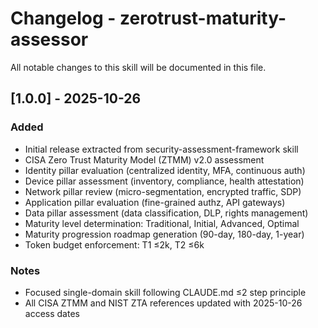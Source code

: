 # Changelog - zerotrust-maturity-assessor

All notable changes to this skill will be documented in this file.

## [1.0.0] - 2025-10-26

### Added
- Initial release extracted from security-assessment-framework skill
- CISA Zero Trust Maturity Model (ZTMM) v2.0 assessment
- Identity pillar evaluation (centralized identity, MFA, continuous auth)
- Device pillar assessment (inventory, compliance, health attestation)
- Network pillar review (micro-segmentation, encrypted traffic, SDP)
- Application pillar evaluation (fine-grained authz, API gateways)
- Data pillar assessment (data classification, DLP, rights management)
- Maturity level determination: Traditional, Initial, Advanced, Optimal
- Maturity progression roadmap generation (90-day, 180-day, 1-year)
- Token budget enforcement: T1 ≤2k, T2 ≤6k

### Notes
- Focused single-domain skill following CLAUDE.md ≤2 step principle
- All CISA ZTMM and NIST ZTA references updated with 2025-10-26 access dates

